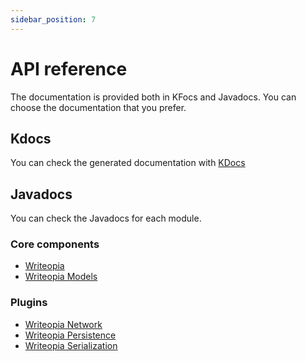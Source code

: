 ```yaml
---
sidebar_position: 7
---
```


# API reference

The documentation is provided both in KFocs and Javadocs. You can choose the documentation that you prefer.

## Kdocs

You can check the generated documentation with [KDocs](https://kdocs.writeopia.io/)

## Javadocs

You can check the Javadocs for each module.

### Core components
- [Writeopia](https://javadoc.io/doc/com.github.leandroborgesferreira/storyteller)
- [Writeopia Models](https://javadoc.io/doc/com.github.leandroborgesferreira/storyteller-models)

### Plugins
- [Writeopia Network](https://javadoc.io/doc/com.github.leandroborgesferreira/storyteller-network)
- [Writeopia Persistence](https://javadoc.io/doc/com.github.leandroborgesferreira/storyteller-persistence)
- [Writeopia Serialization](https://javadoc.io/doc/com.github.leandroborgesferreira/storyteller-serialization)
